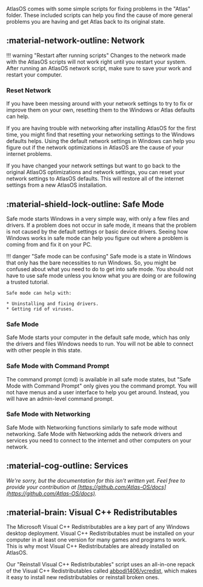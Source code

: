 AtlasOS comes with some simple scripts for fixing problems in the "Atlas" folder. These included scripts can help you find the cause of more general problems you are having and get Atlas back to its original state.

## :material-network-outline: Network

!!! warning "Restart after running scripts"
    Changes to the network made with the AtlasOS scripts will not work right until you restart your system. After running an AtlasOS network script, make sure to save your work and restart your computer.

### Reset Network

If you have been messing around with your network settings to try to fix or improve them on your own, resetting them to the Windows or Atlas defaults can help.

If you are having trouble with networking after installing AtlasOS for the first time, you might find that resetting your networking settings to the Windows defaults helps. Using the default network settings in Windows can help you figure out if the network optimizations in AtlasOS are the cause of your internet problems.

If you have changed your network settings but want to go back to the original AtlasOS optimizations and network settings, you can reset your network settings to AtlasOS defaults. This will restore all of the internet settings from a new AtlasOS installation.

## :material-shield-lock-outline: Safe Mode

Safe mode starts Windows in a very simple way, with only a few files and drivers. If a problem does not occur in safe mode, it means that the problem is not caused by the default settings or basic device drivers. Seeing how Windows works in safe mode can help you figure out where a problem is coming from and fix it on your PC.

!!! danger "Safe mode can be confusing"
    Safe mode is a state in Windows that only has the bare necessities to run Windows. So, you might be confused about what you need to do to get into safe mode. You should not have to use safe mode unless you know what you are doing or are following a trusted tutorial.

    Safe mode can help with:

    * Uninstalling and fixing drivers.
    * Getting rid of viruses.

### Safe Mode

Safe Mode starts your computer in the default safe mode, which has only the drivers and files Windows needs to run. You will not be able to connect with other people in this state.

### Safe Mode with Command Prompt

The command prompt (cmd) is available in all safe mode states, but "Safe Mode with Command Prompt" only gives you the command prompt. You will not have menus and a user interface to help you get around. Instead, you will have an admin-level command prompt.

### Safe Mode with Networking

Safe Mode with Networking functions similarly to safe mode without networking. Safe Mode with Networking adds the network drivers and services you need to connect to the internet and other computers on your network.

## :material-cog-outline: Services

*We're sorry, but the documentation for this isn't written yet. Feel free to provide your contribution at [https://github.com/Atlas-OS/docs](https://github.com/Atlas-OS/docs).*

## :material-brain: Visual C++ Redistributables

The Microsoft Visual C++ Redistributables are a key part of any Windows desktop deployment. Visual C++ Redistributables must be installed on your computer in at least one version for many games and programs to work. This is why most Visual C++ Redistributables are already installed on AtlasOS.

Our "Reinstall Visual C++ Redistributables" script uses an all-in-one repack of the Visual C++ Redistributables called [abbodi1406/vcredist](https://github.com/abbodi1406/vcredist), which makes it easy to install new redistributables or reinstall broken ones.
